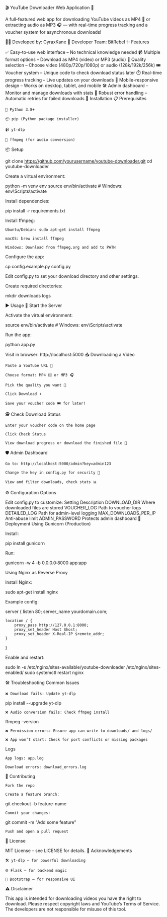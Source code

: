🎬 YouTube Downloader Web Application 🚀

A full-featured web app for downloading YouTube videos as MP4 🎥 or extracting audio as MP3 🎧 — with real-time progress tracking and a voucher system for asynchronous downloads!

👨‍💻 Developed by: CyraxKane
👥 Developer Team: BitRebel
✨ Features

✅ Easy-to-use web interface – No technical knowledge needed
📹 Multiple format options – Download as MP4 (video) or MP3 (audio)
📐 Quality selection – Choose video (480p/720p/1080p) or audio (128k/192k/256k)
🎟️ Voucher system – Unique code to check download status later
⏱️ Real-time progress tracking – Live updates on your downloads
📱 Mobile-responsive design – Works on desktop, tablet, and mobile
🛠️ Admin dashboard – Monitor and manage downloads with stats
🔁 Robust error handling – Automatic retries for failed downloads
🧰 Installation
📋 Prerequisites

    🐍 Python 3.8+

    📦 pip (Python package installer)

    📹 yt-dlp

    🎵 ffmpeg (for audio conversion)

📦 Setup

git clone https://github.com/yourusername/youtube-downloader.git
cd youtube-downloader

Create a virtual environment:

python -m venv env
source env/bin/activate  # Windows: env\Scripts\activate

Install dependencies:

pip install -r requirements.txt

Install ffmpeg:

    Ubuntu/Debian: sudo apt-get install ffmpeg

    macOS: brew install ffmpeg

    Windows: Download from ffmpeg.org and add to PATH

Configure the app:

cp config.example.py config.py

Edit config.py to set your download directory and other settings.

Create required directories:

mkdir downloads logs

▶️ Usage
🔌 Start the Server

Activate the virtual environment:

source env/bin/activate  # Windows: env\Scripts\activate

Run the app:

python app.py

Visit in browser: http://localhost:5000
📥 Downloading a Video

    Paste a YouTube URL 🔗

    Choose format: MP4 🎞️ or MP3 🎧

    Pick the quality you want 📐

    Click Download ⬇️

    Save your voucher code 🎟️ for later!

🕵️ Check Download Status

    Enter your voucher code on the home page

    Click Check Status

    View download progress or download the finished file 📂

🛡️ Admin Dashboard

    Go to: http://localhost:5000/admin?key=admin123

    Change the key in config.py for security 🔐

    View and filter downloads, check stats 📊

⚙️ Configuration Options

Edit config.py to customize:
Setting	Description
DOWNLOAD_DIR	Where downloaded files are stored
VOUCHER_LOG	Path to voucher logs
DETAILED_LOG	Path for admin-level logging
MAX_DOWNLOADS_PER_IP	Anti-abuse limit
ADMIN_PASSWORD	Protects admin dashboard
🚀 Deployment
Using Gunicorn (Production)

Install:

pip install gunicorn

Run:

gunicorn -w 4 -b 0.0.0.0:8000 app:app

Using Nginx as Reverse Proxy

Install Nginx:

sudo apt-get install nginx

Example config:

server {
    listen 80;
    server_name yourdomain.com;

    location / {
        proxy_pass http://127.0.0.1:8000;
        proxy_set_header Host $host;
        proxy_set_header X-Real-IP $remote_addr;
    }
}

Enable and restart:

sudo ln -s /etc/nginx/sites-available/youtube-downloader /etc/nginx/sites-enabled/
sudo systemctl restart nginx

🛠️ Troubleshooting
Common Issues

    ❌ Download fails: Update yt-dlp

pip install --upgrade yt-dlp

    ❌ Audio conversion fails: Check ffmpeg install

ffmpeg -version

    ❌ Permission errors: Ensure app can write to downloads/ and logs/

    ❌ App won’t start: Check for port conflicts or missing packages

Logs

    App logs: app.log

    Download errors: download_errors.log

🤝 Contributing

    Fork the repo

    Create a feature branch:

git checkout -b feature-name

    Commit your changes:

git commit -m "Add some feature"

    Push and open a pull request

🪪 License

MIT License – see LICENSE for details.
🙌 Acknowledgements

    🛠️ yt-dlp – for powerful downloading

    🌐 Flask – for backend magic

    🎨 Bootstrap – for responsive UI

⚠️ Disclaimer

This app is intended for downloading videos you have the right to download.
Please respect copyright laws and YouTube’s Terms of Service.
The developers are not responsible for misuse of this tool.
